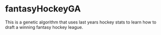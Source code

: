 # fantasyHockeyGA
This is a genetic algorithm that uses last years hockey stats to learn how to draft a winning fantasy hockey league.
